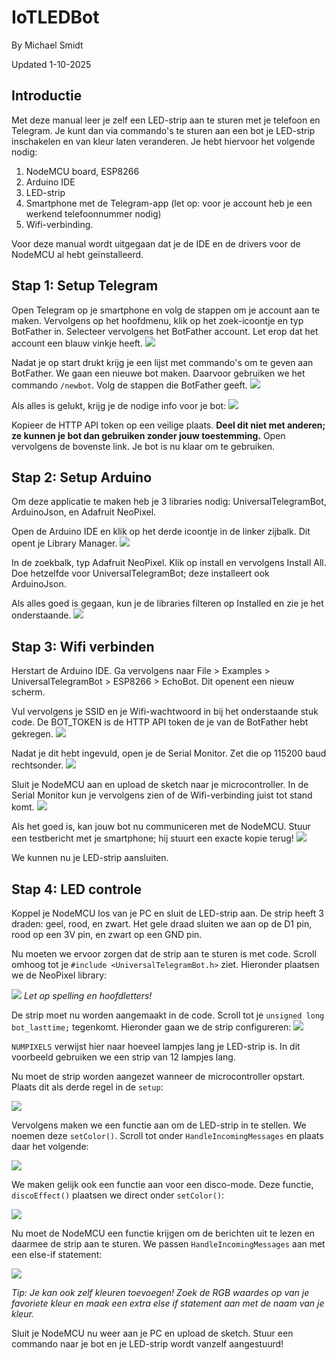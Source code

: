 # IoTLEDBot
By Michael Smidt

Updated 1-10-2025

## Introductie
Met deze manual leer je zelf een LED-strip aan te sturen met je telefoon en Telegram. Je kunt dan via commando's te sturen aan een bot je LED-strip inschakelen en van kleur laten veranderen. Je hebt hiervoor het volgende nodig:

1. NodeMCU board, ESP8266
2. Arduino IDE
3. LED-strip
4. Smartphone met de Telegram-app (let op: voor je account heb je een werkend telefoonnummer nodig)
5. Wifi-verbinding.

Voor deze manual wordt uitgegaan dat je de IDE en de drivers voor de NodeMCU al hebt geïnstalleerd. 

## Stap 1: Setup Telegram
Open Telegram op je smartphone en volg de stappen om je account aan te maken. Vervolgens op het hoofdmenu, klik op het zoek-icoontje en typ BotFather in. Selecteer vervolgens het BotFather account. Let erop dat het account een blauw vinkje heeft.
![](../IoTLEDBot/Images/BotFather.png)

Nadat je op start drukt krijg je een lijst met commando's om te geven aan BotFather. We gaan een nieuwe bot maken. Daarvoor gebruiken we het commando `/newbot`. Volg de stappen die BotFather geeft.
![](../IoTLEDBot/Images/BotSetup.png)

Als alles is gelukt, krijg je de nodige info voor je bot:
![](../IoTLEDBot/Images/SuccessBot.png)

Kopieer de HTTP API token op een veilige plaats. **Deel dit niet met anderen; ze kunnen je bot dan gebruiken zonder jouw toestemming.** Open vervolgens de bovenste link. Je bot is nu klaar om te gebruiken.

## Stap 2: Setup Arduino
Om deze applicatie te maken heb je 3 libraries nodig: UniversalTelegramBot, ArduinoJson, en Adafruit NeoPixel. 

Open de Arduino IDE en klik op het derde icoontje in de linker zijbalk. Dit opent je Library Manager. 
![](../IoTLEDBot/Images/Libraries.png)

In de zoekbalk, typ Adafruit NeoPixel. Klik op install en vervolgens Install All. Doe hetzelfde voor UniversalTelegramBot; deze installeert ook ArduinoJson.

Als alles goed is gegaan, kun je de libraries filteren op Installed en zie je het onderstaande.
![](../IoTLEDBot/Images/Installed.png)

## Stap 3: Wifi verbinden
Herstart de Arduino IDE. Ga vervolgens naar File > Examples > UniversalTelegramBot > ESP8266 > EchoBot. Dit openent een nieuw scherm.

Vul vervolgens je SSID en je Wifi-wachtwoord in bij het onderstaande stuk code. De BOT_TOKEN is de HTTP API token de je van de BotFather hebt gekregen. 
![](../IoTLEDBot/Images/Wifi.png)

Nadat je dit hebt ingevuld, open je de Serial Monitor. Zet die op 115200 baud rechtsonder.
![](../IoTLEDBot/Images/Serial1.png)

Sluit je NodeMCU aan en upload de sketch naar je microcontroller. In de Serial Monitor kun je vervolgens zien of de Wifi-verbinding juist tot stand komt. 
![](../IoTLEDBot/Images/Serial2.png)

Als het goed is, kan jouw bot nu communiceren met de NodeMCU. Stuur een testbericht met je smartphone; hij stuurt een exacte kopie terug!
![](../IoTLEDBot/Images/Test.png)

We kunnen nu je LED-strip aansluiten.

## Stap 4: LED controle
Koppel je NodeMCU los van je PC en sluit de LED-strip aan. De strip heeft 3 draden: geel, rood, en zwart. Het gele draad sluiten we aan op de D1 pin, rood op een 3V pin, en zwart op een GND pin. 

Nu moeten we ervoor zorgen dat de strip aan te sturen is met code. Scroll omhoog tot je `#include <UniversalTelegramBot.h>` ziet. Hieronder plaatsen we de NeoPixel library:

![](../IoTLEDBot/Images/Load%20headers.png)
*Let op spelling en hoofdletters!*

De strip moet nu worden aangemaakt in de code. Scroll tot je `unsigned long bot_lasttime;` tegenkomt. Hieronder gaan we de strip configureren: 
![](../IoTLEDBot/Images/Define.png)

`NUMPIXELS` verwijst hier naar hoeveel lampjes lang je LED-strip is. In dit voorbeeld gebruiken we een strip van 12 lampjes lang.

Nu moet de strip worden aangezet wanneer de microcontroller opstart. Plaats dit als derde regel in de `setup`:

![](../IoTLEDBot/Images/setup.png)

Vervolgens maken we een functie aan om de LED-strip in te stellen. We noemen deze `setColor()`. Scroll tot onder `HandleIncomingMessages` en plaats daar het volgende:

![](../IoTLEDBot/Images/Setpixels.png)

We maken gelijk ook een functie aan voor een disco-mode. Deze functie, `discoEffect()` plaatsen we direct onder `setColor()`:

![](../IoTLEDBot/Images/Disco.png)

Nu moet de NodeMCU een functie krijgen om de berichten uit te lezen en daarmee de strip aan te sturen. We passen `HandleIncomingMessages` aan met een else-if statement:

![](../IoTLEDBot/Images/Handlemessages.png)

*Tip: Je kan ook zelf kleuren toevoegen! Zoek de RGB waardes op van je favoriete kleur en maak een extra else if statement aan met de naam van je kleur.*

Sluit je NodeMCU nu weer aan je PC en upload de sketch. Stuur een commando naar je bot en je LED-strip wordt vanzelf aangestuurd!


